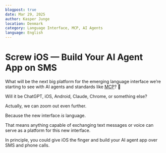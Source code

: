 ```yaml
---
blogpost: true
date: Mar 29, 2025
author: Kasper Junge
location: Denmark
category: Language Interface, MCP, AI Agents
language: English
---
```


# Screw iOS — Build Your AI Agent App on SMS

What will be the next big platform for the emerging language interface we’re starting to see with AI agents and standards like [MCP](https://www.anthropic.com/news/model-context-protocol)? 🤔

Will it be ChatGPT, iOS, Android, Claude, Chrome, or something else?

Actually, we can zoom out even further.

Because the new interface *is* language.

That means anything capable of exchanging text messages or voice can serve as a platform for this new interface.

In principle, you could give iOS the finger and build your AI agent app over SMS and phone calls.
